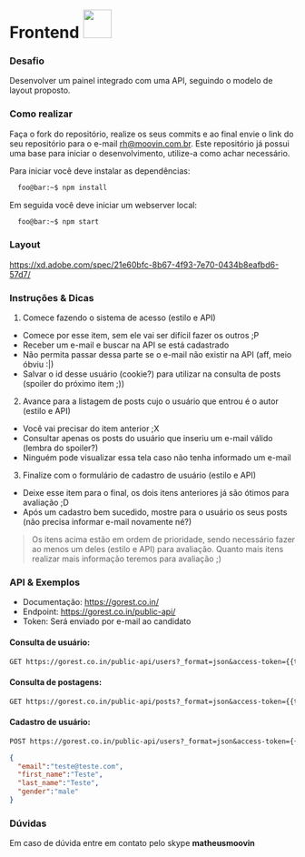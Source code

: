 # Frontend <img src="https://www.moovin.com.br/img/logo_moovin.png" width="50">

### Desafio

Desenvolver um painel integrado com uma API, seguindo o modelo de layout proposto.

### Como realizar

Faça o fork do repositório, realize os seus commits e ao final envie o link do seu repositório para o e-mail rh@moovin.com.br. Este repositório já possui uma base para iniciar o desenvolvimento, utilize-a como achar necessário. 

Para iniciar você deve instalar as dependências:
```zsh
  foo@bar:~$ npm install
```
Em seguida você deve iniciar um webserver local:
```zsh
  foo@bar:~$ npm start
```

### Layout

https://xd.adobe.com/spec/21e60bfc-8b67-4f93-7e70-0434b8eafbd6-57d7/

### Instruções & Dicas

1. Comece fazendo o sistema de acesso (estilo e API)
- Comece por esse item, sem ele vai ser difícil fazer os outros ;P
- Receber um e-mail e buscar na API se está cadastrado
- Não permita passar dessa parte se o e-mail não existir na API (aff, meio óbviu :|)
- Salvar o id desse usuário (cookie?) para utilizar na consulta de posts (spoiler do próximo item ;))

2. Avance para a listagem de posts cujo o usuário que entrou é o autor (estilo e API)
- Você vai precisar do item anterior ;X
- Consultar apenas os posts do usuário que inseriu um e-mail válido (lembra do spoiler?)
- Ninguém pode visualizar essa tela caso não tenha informado um e-mail 

3. Finalize com o formulário de cadastro de usuário (estilo e API)
- Deixe esse item para o final, os dois itens anteriores já são ótimos para avaliação ;D
- Após um cadastro bem sucedido, mostre para o usuário os seus posts (não precisa informar e-mail novamente né?)

>Os itens acima estão em ordem de prioridade, sendo necessário fazer ao menos um deles (estilo e API) para avaliação. Quanto mais itens realizar mais informação teremos para avaliação ;)

### API & Exemplos

- Documentação: https://gorest.co.in/
- Endpoint: https://gorest.co.in/public-api/
- Token: Será enviado por e-mail ao candidato 

#### Consulta de usuário: 
```perl
GET https://gorest.co.in/public-api/users?_format=json&access-token={{token}}&email={{email}}
```

#### Consulta de postagens: 
```perl
GET https://gorest.co.in/public-api/posts?_format=json&access-token={{token}}&user_id={{user_id}}
```

#### Cadastro de usuário: 
```perl
POST https://gorest.co.in/public-api/users?_format=json&access-token={{token}}
```
```json
{
  "email":"teste@teste.com",
  "first_name":"Teste",
  "last_name":"Teste",
  "gender":"male"
}
```

### Dúvidas

Em caso de dúvida entre em contato pelo skype **matheusmoovin**

